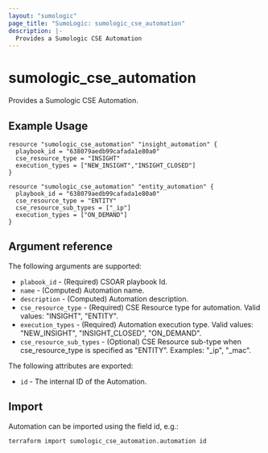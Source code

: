 ```yaml
---
layout: "sumologic"
page_title: "SumoLogic: sumologic_cse_automation"
description: |-
  Provides a Sumologic CSE Automation
---
```


# sumologic_cse_automation
Provides a Sumologic CSE Automation.

## Example Usage
```hcl
resource "sumologic_cse_automation" "insight_automation" {
  playbook_id = "638079aedb99cafada1e80a0"
  cse_resource_type = "INSIGHT"
  execution_types = ["NEW_INSIGHT","INSIGHT_CLOSED"]
}

resource "sumologic_cse_automation" "entity_automation" {
  playbook_id = "638079aedb99cafada1e80a0"
  cse_resource_type = "ENTITY"
  cse_resource_sub_types = ["_ip"]
  execution_types = ["ON_DEMAND"]
}
```

## Argument reference

The following arguments are supported:

- `plabook_id` - (Required) CSOAR playbook Id.
- `name` - (Computed) Automation name.
- `description` - (Computed) Automation description.
- `cse_resource_type` - (Required) CSE Resource type for automation. Valid values: "INSIGHT", "ENTITY".
- `execution_types` - (Required) Automation execution type. Valid values: "NEW_INSIGHT", "INSIGHT_CLOSED", "ON_DEMAND".
- `cse_resource_sub_types` - (Optional) CSE Resource sub-type when cse_resource_type is specified as "ENTITY". Examples: "_ip", "_mac".

The following attributes are exported:

- `id` - The internal ID of the Automation.

## Import

Automation can be imported using the field id, e.g.:
```hcl
terraform import sumologic_cse_automation.automation id
```
